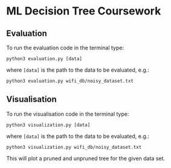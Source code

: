 # ML Decision Tree Coursework

## Evaluation

To run the evaluation code in the terminal type:

```
python3 evaluation.py [data]
```

where `[data]` is the path to the data to be evaluated, e.g.:

```
python3 evaluation.py wifi_db/noisy_dataset.txt
```

## Visualisation

To run the visualisation code in the terminal type:

```
python3 visualization.py [data]
```

where `[data]` is the path to the data to be evaluated, e.g.:

```
python3 visualization.py wifi_db/noisy_dataset.txt
```

This will plot a pruned and unpruned tree for the given data set.
